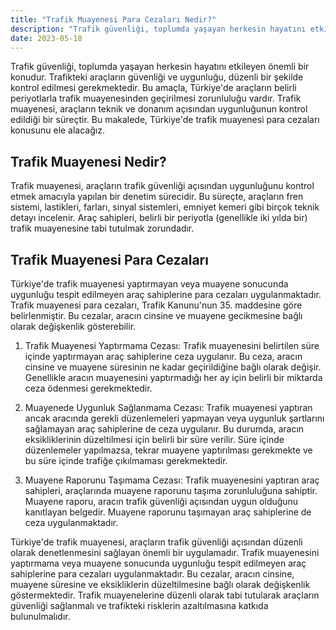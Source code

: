 ```yaml
---
title: "Trafik Muayenesi Para Cezaları Nedir?"
description: "Trafik güvenliği, toplumda yaşayan herkesin hayatını etkileyen önemli bir konudur."
date: 2023-05-18
---
```


Trafik güvenliği, toplumda yaşayan herkesin hayatını etkileyen önemli bir konudur. Trafikteki araçların güvenliği ve
uygunluğu, düzenli bir şekilde kontrol edilmesi gerekmektedir. Bu amaçla, Türkiye'de araçların belirli periyotlarla
trafik muayenesinden geçirilmesi zorunluluğu vardır. Trafik muayenesi, araçların teknik ve donanım açısından
uygunluğunun kontrol edildiği bir süreçtir. Bu makalede, Türkiye'de trafik muayenesi para cezaları konusunu ele
alacağız.

## Trafik Muayenesi Nedir?

Trafik muayenesi, araçların trafik güvenliği açısından uygunluğunu kontrol etmek amacıyla yapılan bir denetim sürecidir.
Bu süreçte, araçların fren sistemi, lastikleri, farları, sinyal sistemleri, emniyet kemeri gibi birçok teknik detayı
incelenir. Araç sahipleri, belirli bir periyotla (genellikle iki yılda bir) trafik muayenesine tabi tutulmak zorundadır.

## Trafik Muayenesi Para Cezaları

Türkiye'de trafik muayenesi yaptırmayan veya muayene sonucunda uygunluğu tespit edilmeyen araç sahiplerine para cezaları
uygulanmaktadır. Trafik muayenesi para cezaları, Trafik Kanunu'nun 35. maddesine göre belirlenmiştir. Bu cezalar, aracın
cinsine ve muayene gecikmesine bağlı olarak değişkenlik gösterebilir.

1. Trafik Muayenesi Yaptırmama Cezası:
   Trafik muayenesini belirtilen süre içinde yaptırmayan araç sahiplerine ceza uygulanır. Bu ceza, aracın cinsine ve
   muayene süresinin ne kadar geçirildiğine bağlı olarak değişir. Genellikle aracın muayenesini yaptırmadığı her ay için
   belirli bir miktarda ceza ödenmesi gerekmektedir.

2. Muayenede Uygunluk Sağlanmama Cezası:
   Trafik muayenesi yaptıran ancak aracında gerekli düzenlemeleri yapmayan veya uygunluk şartlarını sağlamayan araç
   sahiplerine de ceza uygulanır. Bu durumda, aracın eksikliklerinin düzeltilmesi için belirli bir süre verilir. Süre
   içinde düzenlemeler yapılmazsa, tekrar muayene yaptırılması gerekmekte ve bu süre içinde trafiğe çıkılmaması
   gerekmektedir.

3. Muayene Raporunu Taşımama Cezası:
   Trafik muayenesini yaptıran araç sahipleri, araçlarında muayene raporunu taşıma zorunluluğuna sahiptir. Muayene
   raporu, aracın trafik güvenliği açısından uygun olduğunu kanıtlayan belgedir. Muayene raporunu taşımayan araç
   sahiplerine de ceza uygulanmaktadır.

Türkiye'de trafik muayenesi, araçların trafik güvenliği açısından düzenli olarak denetlenmesini sağlayan önemli bir
uygulamadır. Trafik muayenesini yaptırmama veya muayene sonucunda uygunluğu tespit edilmeyen araç sahiplerine para
cezaları uygulanmaktadır. Bu cezalar, aracın cinsine, muayene süresine ve eksikliklerin düzeltilmesine bağlı olarak
değişkenlik göstermektedir. Trafik muayenelerine düzenli olarak tabi tutularak araçların güvenliği sağlanmalı ve
trafikteki risklerin azaltılmasına katkıda bulunulmalıdır.
